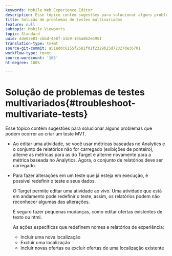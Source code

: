 ```yaml
---
keywords: Mobile Web Experience Editor
description: Esse tópico contém sugestões para solucionar alguns problemas que podem ocorrer ao criar um teste MVT.
title: Solução de problemas de testes multivariados
feature: null
subtopic: Mobile Viewports
topic: Standard
uuid: 4de03e03-cbbd-4e8f-a1b9-19ba8b2e6951
translation-type: tm+mt
source-git-commit: a51addc6155f2681f01f2329b25d72327de36701
workflow-type: tm+mt
source-wordcount: '165'
ht-degree: 100%

---
```



# Solução de problemas de testes multivariados{#troubleshoot-multivariate-tests}

Esse tópico contém sugestões para solucionar alguns problemas que podem ocorrer ao criar um teste MVT.

* Ao editar uma atividade, se você usar métricas baseadas no Analytics e o conjunto de relatórios não for carregado (exibições de ponteiro), alterne as métricas para as do Target e alterne novamente para a métrica baseada no Analytics. Agora, o conjunto de relatórios deve ser carregado.
* Para fazer alterações em um teste que já esteja em execução, é possível redefinir o teste e seus dados.

   O Target permite editar uma atividade ao vivo. Uma atividade que está em andamento pode redefinir o teste, assim, os relatórios podem não reconhecer algumas das alterações.

   É seguro fazer pequenas mudanças, como editar ofertas existentes de texto ou html.

   As ações específicas que redefinem nomes e relatórios de experiência:

   * Incluir uma nova localização
   * Excluir uma localização
   * Incluir novas ofertas ou excluir ofertas de uma localização existente

